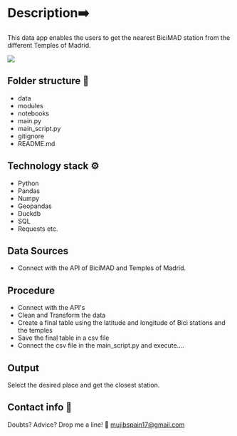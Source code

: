                                                                          
# **Description**➡️ 

This data app enables the users to get the nearest BiciMAD station from the different Temples of Madrid.

![](https://images.ecestaticos.com/p8O7n00WikcFeg3-U9kZP7leRHA=/0x0:0x0/600x450/filters:fill(white):format(jpg)/f.elconfidencial.com%2Foriginal%2F608%2F7cc%2F4e1%2F6087cc4e1242743586c5bb189eb50c43.jpg)

## **Folder structure** 📁

- data 
- modules
- notebooks
- main.py
- main_script.py
- gitignore
- README.md
             
## **Technology stack** ⚙

- Python
- Pandas
- Numpy
- Geopandas
- Duckdb
- SQL
- Requests etc.

## Data Sources

- Connect with the API of BiciMAD and Temples of Madrid.

## Procedure

- Connect with the API's
- Clean and Transform the data
- Create a final table using the latitude and longitude of Bici stations and the temples
- Save the final table in a csv file
- Connect the csv file in the main_script.py and execute....

## **Output** 
Select the desired place and get the closest station.


 ## Contact info 💌

Doubts? Advice? Drop me a line! 🤗 mujibspain17@gmail.com












 


 

